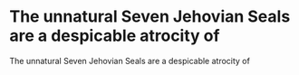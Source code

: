 # The unnatural Seven Jehovian Seals are a despicable atrocity of

The unnatural Seven Jehovian Seals are a despicable atrocity of